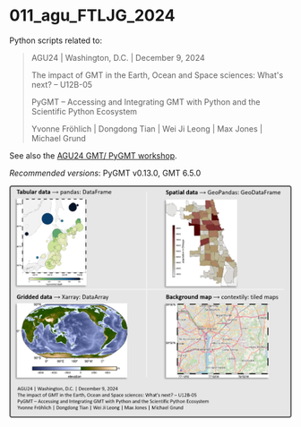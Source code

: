 # 011_agu_FTLJG_2024

Python scripts related to:

> AGU24 | Washington, D.C. | December 9, 2024
>
> The impact of GMT in the Earth, Ocean and Space sciences: What's next? – U12B-05
>
> PyGMT – Accessing and Integrating GMT with Python and the Scientific Python Ecosystem
>
> Yvonne Fröhlich | Dongdong Tian | Wei Ji Leong | Max Jones | Michael Grund

See also the [AGU24 GMT/ PyGMT workshop](https://www.generic-mapping-tools.org/agu24workshop/intro.html).

_Recommended versions_: PyGMT v0.13.0, GMT 6.5.0

![](https://github.com/yvonnefroehlich/gmt-pygmt-plotting/raw/main/_images/github_map_readme_011pygmt.png)
